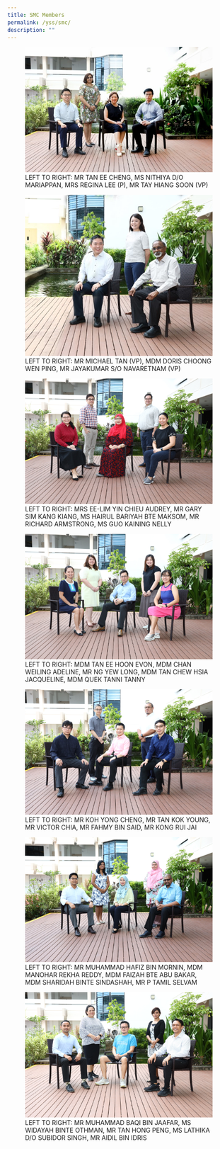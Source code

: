```yaml
---
title: SMC Members
permalink: /yss/smc/
description: ""
---
```

<figure><img src="/images/SMC_1.jpg">

<figcaption> LEFT TO RIGHT:&nbsp;MR TAN EE CHENG, MS NITHIYA D/O MARIAPPAN, MRS REGINA LEE (P),&nbsp;MR TAY HIANG SOON (VP)</figcaption>

</figure>


<figure><img src="/images/SMC_8.jpg">

<figcaption> LEFT TO RIGHT:&nbsp;MR MICHAEL TAN (VP), MDM DORIS CHOONG WEN PING, MR JAYAKUMAR S/O NAVARETNAM (VP)</figcaption>

</figure>


<figure><img src="/images/SMC_2.png">

<figcaption> LEFT TO RIGHT:&nbsp;MRS EE-LIM YIN CHIEU AUDREY, MR GARY SIM KANG KIANG,&nbsp;MS HAIRUL BARIYAH BTE MAKSOM, MR RICHARD ARMSTRONG, MS GUO KAINING NELLY</figcaption>

</figure>



<figure><img src="/images/SMC_3.png">

<figcaption> LEFT TO RIGHT:&nbsp;MDM TAN EE HOON EVON, MDM CHAN WEILING ADELINE, MR NG YEW LONG, MDM TAN CHEW HSIA JACQUELINE, MDM QUEK TANNI TANNY</figcaption>

</figure>


<figure><img src="/images/SMC_4.png">

<figcaption> LEFT TO RIGHT:&nbsp;MR KOH YONG CHENG, MR TAN KOK YOUNG, MR VICTOR CHIA,&nbsp;MR FAHMY BIN SAID, MR KONG RUI JAI</figcaption>

</figure>


<figure><img src="/images/SMC_5.png">

<figcaption>LEFT TO RIGHT:&nbsp;MR MUHAMMAD HAFIZ BIN MORNIN, MDM MANOHAR REKHA REDDY,&nbsp;MDM FAIZAH BTE ABU BAKAR, MDM SHARIDAH BINTE SINDASHAH, MR P TAMIL SELVAM</figcaption>

</figure>


<figure><img src="/images/SMC_6.png">

<figcaption>LEFT TO RIGHT: MR MUHAMMAD BAQI BIN JAAFAR, MS WIDAYAH BINTE OTHMAN, MR TAN HONG PENG, MS LATHIKA D/O SUBIDOR SINGH, MR AIDIL BIN IDRIS </figcaption>

</figure>